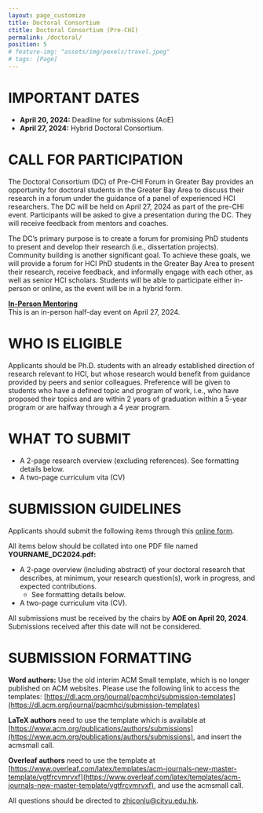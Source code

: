 ```yaml
---
layout: page_customize
title: Doctoral Consortium
ctitle: Doctoral Consortium (Pre-CHI)
permalink: /doctoral/
position: 5
# feature-img: "assets/img/pexels/travel.jpeg"
# tags: [Page]
---
```


# IMPORTANT DATES
- **April 20, 2024:** Deadline for submissions (AoE)
- **April 27, 2024:** Hybrid Doctoral Consortium.


# CALL FOR PARTICIPATION
The Doctoral Consortium (DC) of Pre-CHI Forum in Greater Bay provides an opportunity for doctoral students in the Greater Bay Area to discuss their research in a forum under the guidance of a panel of experienced HCI researchers. The DC will be held on April 27, 2024 as part of the pre-CHI event. Participants will be asked to give a presentation during the DC. They will receive feedback from mentors and coaches. 

The DC’s primary purpose is to create a forum for promising PhD students to present and develop their research (i.e., dissertation projects). Community building is another significant goal. To achieve these goals, we will provide a forum for HCI PhD students in the Greater Bay Area to present their research, receive feedback, and informally engage with each other, as well as senior HCI scholars. Students will be able to participate either in-person or online, as the event will be in a hybrid form.

<u><strong>In-Person Mentoring</strong></u><br/>
This is an in-person half-day event on April 27, 2024. 

# WHO IS ELIGIBLE
Applicants should be Ph.D. students with an already established direction of research relevant to HCI, but whose research would benefit from guidance provided by peers and senior colleagues. Preference will be given to students who have a defined topic and program of work, i.e., who have proposed their topics and are within 2 years of graduation within a 5-year program or are halfway through a 4 year program.

# WHAT TO SUBMIT

- A 2-page research overview (excluding references). See formatting details below.
- A two-page curriculum vita (CV)


# SUBMISSION GUIDELINES
Applicants should submit the following items through this [online form](https://wj.qq.com/s2/14491038/4764/). 

All items below should be collated into one PDF file named **YOURNAME_DC2024.pdf:** <br/>
- A 2-page overview (including abstract) of your doctoral research that describes, at minimum, your research question(s), work in progress, and expected contributions. 
    - See formatting details below.
- A two-page curriculum vita (CV).

All submissions must be received by the chairs by **AOE on April 20, 2024**. Submissions received after this date will not be considered. 

# SUBMISSION FORMATTING
**Word authors:** Use the old interim ACM Small template, which is no longer published on ACM websites. Please use the following link to access the templates: [https://dl.acm.org/journal/pacmhci/submission-templates](https://dl.acm.org/journal/pacmhci/submission-templates)

**LaTeX authors** need to use the template which is available at [https://www.acm.org/publications/authors/submissions](https://www.acm.org/publications/authors/submissions), and insert the acmsmall call.

**Overleaf authors** need to use the template at [https://www.overleaf.com/latex/templates/acm-journals-new-master-template/vgtfrcvmrvxf](https://www.overleaf.com/latex/templates/acm-journals-new-master-template/vgtfrcvmrvxf), and use the acmsmall call.

All questions should be directed to <a href="mailto:zhiconlu@cityu.edu.hk">zhiconlu@cityu.edu.hk</a>.
